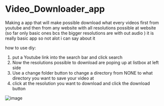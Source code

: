 # Video_Downloader_app
Making a app that will  make possible download  what every videos first from youtube and then from any website with all resolutions possible at website (so far only basic ones bcs the bigger resolutions are with out audio )
it is really basic app so not alot i can say about it 

how to use diy:
1. put a Youtube link into the search bar and click search
2. Now the resolutions possible to download are poping up at listbox at left side
3. Use a change folder button to change a directory from NONE to what directory you want to save your video at
4. click at the resolution you want to download and click the download button

![image](https://github.com/firiusz123/Video_Downloader_app/assets/45881190/72dfeaaf-a583-428d-ba6e-2fd340e37368)
